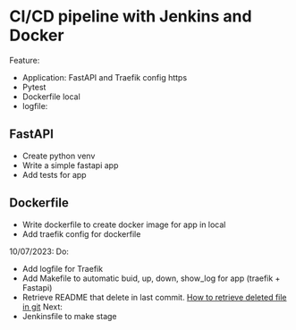 # CI/CD pipeline with Jenkins and Docker

Feature:
- Application: FastAPI and Traefik config https
- Pytest
- Dockerfile local
- logfile:
  
## FastAPI

- Create python venv
- Write a simple fastapi app
- Add tests for app
  
## Dockerfile

- Write dockerfile to create docker image for app in local
- Add traefik config for dockerfile  

10/07/2023:
Do:
- Add logfile for Traefik
- Add Makefile to automatic buid, up, down, show_log for app (traefik + Fastapi)
- Retrieve README that delete in last commit. [How to retrieve deleted file in git](https://stackoverflow.com/questions/953481/how-do-i-find-and-restore-a-deleted-file-in-a-git-repository)
Next: 
- Jenkinsfile to make stage